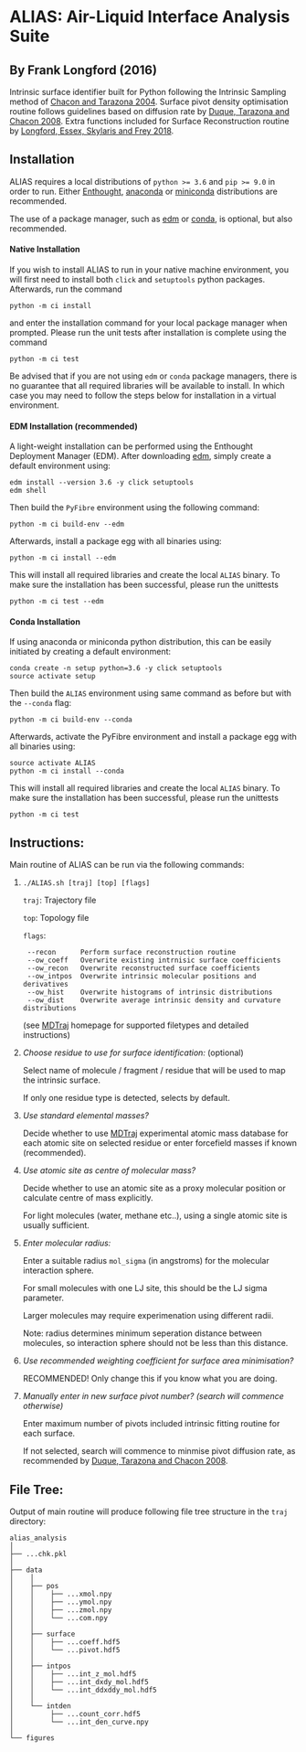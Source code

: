 # ALIAS: Air-Liquid Interface Analysis Suite

By Frank Longford (2016)
------------------------

Intrinsic surface identifier built for Python following the Intrinsic Sampling method of 
[Chacon and Tarazona 2004](https://journals.aps.org/prb/abstract/10.1103/PhysRevB.70.235407).
Surface pivot density optimisation routine follows guidelines based on diffusion rate by
[Duque, Tarazona and Chacon 2008](http://aip.scitation.org/doi/10.1063/1.2841128).
Extra functions included for Surface Reconstruction routine by 
[Longford, Essex, Skylaris and Frey 2018](https://aip.scitation.org/doi/10.1063/1.5055241).

Installation
------------

ALIAS requires a local distributions of `python >= 3.6` and `pip >= 9.0` in order to run.
Either [Enthought](https://www.enthought.com/product/enthought-python-distribution/),
[anaconda](https://www.anaconda.com/download/) or [miniconda](https://conda.io/miniconda.html)
distributions are recommended.

The use of a package manager, such as [edm](https://www.enthought.com/product/enthought-deployment-manager/) or
[conda](https://conda.io/docs/), is optional, but also recommended.

#### Native Installation

If you wish to install ALIAS to run in your native machine environment, you will first need to install both
`click` and `setuptools` python packages. Afterwards, run the command

    python -m ci install

and enter the installation command for your local package manager when prompted. Please run
the unit tests after installation is complete using the command

    python -m ci test

Be advised that if you are not using `edm` or `conda` package managers, there is no guarantee that all required
libraries will be available to install. In which case you may need to follow the steps below for installation in
a virtual environment.

#### EDM Installation (recommended)

A light-weight installation can be performed using the Enthought Deployment Manager (EDM). After downloading
[edm](https://www.enthought.com/product/enthought-deployment-manager/), simply create a default environment using:

    edm install --version 3.6 -y click setuptools
    edm shell

Then build the `PyFibre` environment using the following command:

    python -m ci build-env --edm

Afterwards, install a package egg with all binaries using:

    python -m ci install --edm

This will install all required libraries and create the local `ALIAS` binary.
To make sure the installation has been successful, please run the unittests

    python -m ci test --edm

#### Conda Installation

If using anaconda or miniconda python distribution, this can be easily initiated by creating a default environment:

    conda create -n setup python=3.6 -y click setuptools
    source activate setup

Then build the `ALIAS` environment using same command as before but with the `--conda` flag:

    python -m ci build-env --conda

Afterwards, activate the PyFibre environment and install a package egg with all binaries using:

    source activate ALIAS
    python -m ci install --conda

This will install all required libraries and create the local `ALIAS` binary.
To make sure the installation has been successful, please run the unittests

    python -m ci test


Instructions:
-------------

Main routine of ALIAS can be run via the following commands:

1) ``./ALIAS.sh [traj] [top] [flags]``

	`traj`: Trajectory file
		
	`top`: Topology file  
		
	`flags`:
	
	    --recon      Perform surface reconstruction routine
		--ow_coeff   Overwrite existing intrnisic surface coefficients
		--ow_recon   Overwrite reconstructed surface coefficients
		--ow_intpos  Overwrite intrinsic molecular positions and derivatives
		--ow_hist    Overwrite histograms of intrinsic distributions
		--ow_dist    Overwrite average intrinsic density and curvature distributions
		
	(see [MDTraj](http://mdtraj.org/1.9.0/index.html) homepage for supported filetypes and detailed instructions)

2) *Choose residue to use for surface identification:* (optional)

	Select name of molecule / fragment / residue that will be used to map the intrinsic surface.

	If only one residue type is detected, selects by default.

3) *Use standard elemental masses?*

	Decide whether to use [MDTraj](http://mdtraj.org/1.9.0/index.html) experimental atomic mass database for each atomic site on selected residue or enter forcefield masses if known (recommended).

4) *Use atomic site as centre of molecular mass?*

	Decide whether to use an atomic site as a proxy molecular position or calculate centre of mass explicitly.

	For light molecules (water, methane etc..), using a single atomic site is usually sufficient.

5) *Enter molecular radius:*

	Enter a suitable radius `mol_sigma` (in angstroms) for the molecular interaction sphere.

	For small molecules with one LJ site, this should be the LJ sigma parameter.

	Larger molecules may require experimenation using different radii. 

	Note: radius determines minimum seperation distance between molecules, so interaction sphere should not be less than this distance.

6) *Use recommended weighting coefficient for surface area minimisation?*

	RECOMMENDED! Only change this if you know what you are doing.

7) *Manually enter in new surface pivot number? (search will commence otherwise)*

	Enter maximum number of pivots included intrinsic fitting routine for each surface. 

	If not selected, search will commence to minmise pivot diffusion rate, as recommended by 
	[Duque, Tarazona and Chacon 2008](http://aip.scitation.org/doi/10.1063/1.2841128).


File Tree:
-------------

Output of main routine will produce following file tree structure in the `traj` directory:

    alias_analysis
    │
    ├── ...chk.pkl
    │
    ├── data
    │    │
    │    ├── pos
    │    │    ├── ...xmol.npy
    │    │    ├── ...ymol.npy
    │    │    ├── ...zmol.npy
    │    │    └── ...com.npy		
    │    │
    │    ├── surface
    │    │    ├── ...coeff.hdf5
    │    │    └── ...pivot.hdf5
    │    │
    │    ├── intpos
    │    │    ├── ...int_z_mol.hdf5
    │    │    ├── ...int_dxdy_mol.hdf5
    │    │    └── ...int_ddxddy_mol.hdf5
    │    │
    │    └── intden
    │         ├── ...count_corr.hdf5
    │         └── ...int_den_curve.npy
    │     
    └── figures




